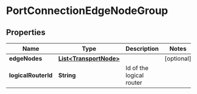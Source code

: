 # PortConnectionEdgeNodeGroup

## Properties
Name | Type | Description | Notes
------------ | ------------- | ------------- | -------------
**edgeNodes** | [**List&lt;TransportNode&gt;**](TransportNode.md) |  |  [optional]
**logicalRouterId** | **String** | Id of the logical router | 
